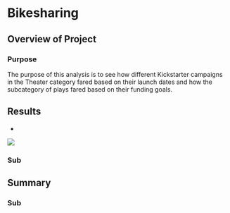 # Bikesharing

## Overview of Project

### Purpose

The purpose of this analysis is to see how different Kickstarter campaigns in the Theater category fared based on their launch dates and how the subcategory of plays fared based on their funding goals.

## Results
- 
<img src="Resources/">

### Sub

## Summary

### Sub